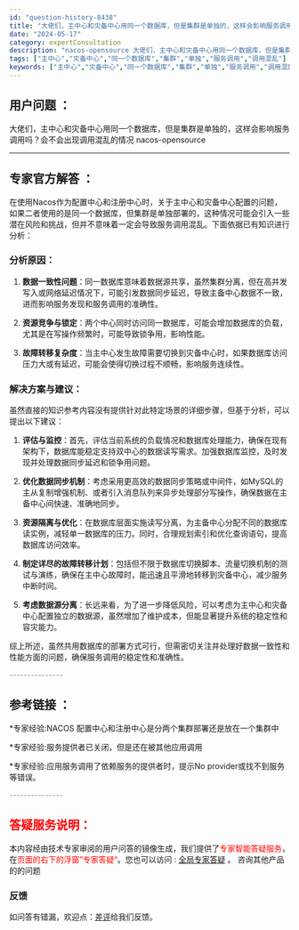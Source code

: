 ```yaml
---
id: "question-history-8438"
title: "大佬们，主中心和灾备中心用同一个数据库，但是集群是单独的，这样会影响服务调用吗？会不会出现调用混乱的情况 nacos-opensource"
date: "2024-05-17"
category: expertConsultation
description: "nacos-opensource 大佬们，主中心和灾备中心用同一个数据库，但是集群是单独的，这样会影响服务调用吗？会不会出现调用混乱的情况"
tags: ["主中心","灾备中心","同一个数据库","集群","单独","服务调用","调用混乱"]
keywords: ["主中心","灾备中心","同一个数据库","集群","单独","服务调用","调用混乱"]
---
```


## 用户问题 ： 
 大佬们，主中心和灾备中心用同一个数据库，但是集群是单独的，这样会影响服务调用吗？会不会出现调用混乱的情况 nacos-opensource 

---------------
## 专家官方解答 ：

在使用Nacos作为配置中心和注册中心时，关于主中心和灾备中心配置的问题，如果二者使用的是同一个数据库，但集群是单独部署的，这种情况可能会引入一些潜在风险和挑战，但并不意味着一定会导致服务调用混乱。下面依据已有知识进行分析：

### 分析原因：

1. **数据一致性问题**：同一数据库意味着数据源共享，虽然集群分离，但在高并发写入或网络延迟情况下，可能引发数据同步延迟，导致主备中心数据不一致，进而影响服务发现和服务调用的准确性。

2. **资源竞争与锁定**：两个中心同时访问同一数据库，可能会增加数据库的负载，尤其是在写操作频繁时，可能导致锁争用，影响性能。

3. **故障转移复杂度**：当主中心发生故障需要切换到灾备中心时，如果数据库访问压力大或有延迟，可能会使得切换过程不顺畅，影响服务连续性。

### 解决方案与建议：

虽然直接的知识参考内容没有提供针对此特定场景的详细步骤，但基于分析，可以提出以下建议：

1. **评估与监控**：首先，评估当前系统的负载情况和数据库处理能力，确保在现有架构下，数据库能稳定支持双中心的数据读写需求。加强数据库监控，及时发现并处理数据同步延迟和锁争用问题。

2. **优化数据同步机制**：考虑采用更高效的数据同步策略或中间件，如MySQL的主从复制增强机制、或者引入消息队列来异步处理部分写操作，确保数据在主备中心间快速、准确地同步。

3. **资源隔离与优化**：在数据库层面实施读写分离，为主备中心分配不同的数据库读实例，减轻单一数据库的压力。同时，合理规划索引和优化查询语句，提高数据库访问效率。

4. **制定详尽的故障转移计划**：包括但不限于数据库切换脚本、流量切换机制的测试与演练，确保在主中心故障时，能迅速且平滑地转移到灾备中心，减少服务中断时间。

5. **考虑数据源分离**：长远来看，为了进一步降低风险，可以考虑为主中心和灾备中心配置独立的数据源，虽然增加了维护成本，但能显著提升系统的稳定性和容灾能力。

综上所述，虽然共用数据库的部署方式可行，但需密切关注并处理好数据一致性和性能方面的问题，确保服务调用的稳定性和准确性。


<font color="#949494">---------------</font> 


## 参考链接 ：

*专家经验:NACOS 配置中心和注册中心是分两个集群部署还是放在一个集群中 
 
 *专家经验:服务提供者已关闭，但是还在被其他应用调用 
 
 *专家经验:应用服务调用了依赖服务的提供者时，提示No provider或找不到服务等错误。 


 <font color="#949494">---------------</font> 
 


## <font color="#FF0000">答疑服务说明：</font> 

本内容经由技术专家审阅的用户问答的镜像生成，我们提供了<font color="#FF0000">专家智能答疑服务</font>，在<font color="#FF0000">页面的右下的浮窗”专家答疑“</font>。您也可以访问 : [全局专家答疑](https://opensource.alibaba.com/chatBot) 。 咨询其他产品的的问题

### 反馈
如问答有错漏，欢迎点：[差评](https://ai.nacos.io/user/feedbackByEnhancerGradePOJOID?enhancerGradePOJOId=13657)给我们反馈。
